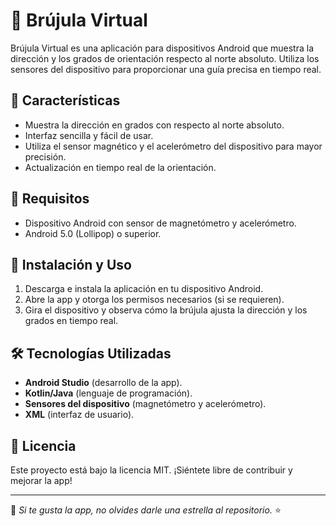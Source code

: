 # 📍 Brújula Virtual

Brújula Virtual es una aplicación para dispositivos Android que muestra la dirección y los grados de orientación respecto al norte absoluto. Utiliza los sensores del dispositivo para proporcionar una guía precisa en tiempo real.

## 🧭 Características
- Muestra la dirección en grados con respecto al norte absoluto.
- Interfaz sencilla y fácil de usar.
- Utiliza el sensor magnético y el acelerómetro del dispositivo para mayor precisión.
- Actualización en tiempo real de la orientación.

## 📌 Requisitos
- Dispositivo Android con sensor de magnetómetro y acelerómetro.
- Android 5.0 (Lollipop) o superior.

## 🚀 Instalación y Uso
1. Descarga e instala la aplicación en tu dispositivo Android.
2. Abre la app y otorga los permisos necesarios (si se requieren).
3. Gira el dispositivo y observa cómo la brújula ajusta la dirección y los grados en tiempo real.

## 🛠️ Tecnologías Utilizadas
- **Android Studio** (desarrollo de la app).
- **Kotlin/Java** (lenguaje de programación).
- **Sensores del dispositivo** (magnetómetro y acelerómetro).
- **XML** (interfaz de usuario).

## 📜 Licencia
Este proyecto está bajo la licencia MIT. ¡Siéntete libre de contribuir y mejorar la app!

---
🌟 *Si te gusta la app, no olvides darle una estrella al repositorio.* ⭐
